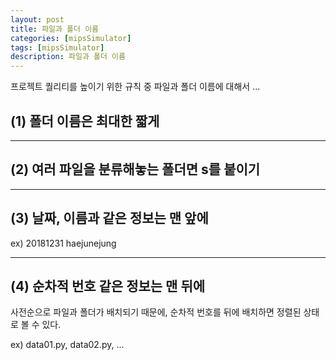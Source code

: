 ```yaml
---
layout: post
title: 파일과 폴더 이름
categories: [mipsSimulator]
tags: [mipsSimulator]
description: 파일과 폴더 이름
---
```


프로젝트 퀄리티를 높이기 위한 규칙 중 파일과 폴더 이름에 대해서 ...

## **(1) 폴더 이름은 최대한 짧게**

<hr>

## **(2) 여러 파일을 분류해놓는 폴더면 s를 붙이기**

<hr>

## **(3) 날짜, 이름과 같은 정보는 맨 앞에**

ex) 20181231 haejunejung

<hr>

## **(4) 순차적 번호 같은 정보는 맨 뒤에**

사전순으로 파일과 폴더가 배치되기 때문에, 순차적 번호를 뒤에 배치하면 정렬된 상태로 볼 수 있다.

ex) data01.py, data02.py, ...
